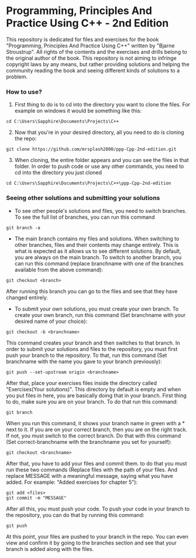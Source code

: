 # Programming, Principles And Practice Using C++ - 2nd Edition
This repository is dedicated for files and exercises for the book "Programming, Principles And Practice Using C++" written by "Bjarne Stroustrup". 
All rights of the contents and the exercises and drills belong to the original author of the book. This repository is not aiming to infringe copyright 
laws by any means, but rather providing solutions and helping the community reading the book and seeing different kinds of  solutions to a problem.

### How to use?

1. First thing to do is to cd into the directory you want to clone the files.
   For example on windows it would be something like this: 

```cd C:\Users\Sapphire\Documents\Projects\C++```

2. Now that you're in your desired directory, all you need to do is cloning the repo:

```git clone https://github.com/mrsplash2000/ppp-Cpp-2nd-edition.git```

3. When cloning, the entire folder appears and you can see the files in that folder. In
   order to push code or use any other commands, you need to cd into the directory you
   just cloned

```cd C:\Users\Sapphire\Documents\Projects\C++\ppp-Cpp-2nd-edition```

### Seeing other solutions and submitting your solutions
*  To see other people's solutions and files, you need to switch branches. To see the full
   list of branches, you can run this command

```git branch -a```

*  The main branch contains my files and solutions. When switching to other branches, files 
   and their contents may change entirely. This is what is expected as it allows us to see 
   different solutions. By default, you are always on the main branch. To switch to another
   branch, you can run this command (replace branchname with one of the branches available 
   from the above command):

```git checkout <branch>```

   After running this branch you can go to the files and see that they have changed entirely.

*  To submit your own solutions, you must create your own branch. To create your own branch,
   run this command (Set branchname with your desired name of your choice):

```git checkout -b <branchname>```

   This command creates your branch and then switches to that branch. In order to submit your
   solutions and files to the repository, you must first push your branch to the repository. To
   that, run this command (Set branchname with the name you gave to your branch previously):

```git push --set-upstream origin <branchname>```  

   After that, place your exercises files inside the directory called "Exercises(Your solutions)". 
   This directory by default is empty and when you put files in here, you are basically doing that 
   in your branch. First thing to do, make sure you are on your branch. To do that run this command:

```git branch```

   When you run this command, it shows your branch name in green with a * next to it. If you are on 
   your correct branch, then you are on the right track. If not, you must switch to the correct branch. 
   Do that with this command (Set correct-branchname with the branchname you set for yourself):

```git checkout <branchname>```

   After that, you have to add your files and commit them. to do that you must run these two commands 
   (Replace files with the path of your files. And replace MESSAGE with a meaningful message, saying 
   what you have added. For example: "Added exercises for chapter 5"):

```
git add <files>
git commit -m "MESSAGE"
```

   After all this, you must push your code. To push your code in your branch to the repository, you can
   do that by running this command: 

```git push```

   At this point, your files are pushed to your branch in the repo. You can even view and confirm it by
   going to the branches section and see that your branch is added along with the files. 

